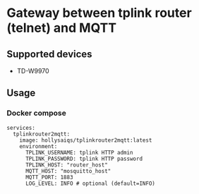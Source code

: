 # Gateway between tplink router (telnet) and MQTT

## Supported devices

* TD-W9970

## Usage

### Docker compose

```
services:
  tplinkrouter2mqtt:
    image: hollysaiqs/tplinkrouter2mqtt:latest
    environment:
      TPLINK_USERNAME: tplink HTTP admin
      TPLINK_PASSWORD: tplink HTTP password
      TPLINK_HOST: "router_host"
      MQTT_HOST: "mosquitto_host"
      MQTT_PORT: 1883
      LOG_LEVEL: INFO # optional (default=INFO)
```
